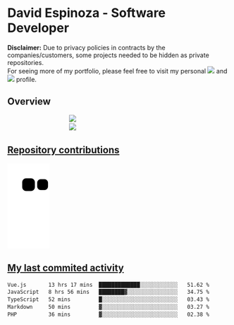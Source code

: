 # David Espinoza - Software Developer
<div id="links">
  <p>
    <strong>Disclaimer:</strong> Due to privacy policies in contracts by the companies/customers, some projects needed to be hidden as private repositories. <br />
For seeing more of my portfolio, please feel free to visit my personal <a href="https://davidespinoza.dev" target="_blank"><img src="https://img.shields.io/badge/website-000000?style=for-the-badge&logo=About.me&logoColor=white" target="_blank"></a> and <a href="https://www.linkedin.com/in/despinozap" target="_blank"><img src="https://img.shields.io/badge/LinkedIn-0077B5?style=for-the-badge&logo=linkedin&logoColor=white" target="_blank"></a> profile.
  </p>
</div>

## Overview

<div id="stats">
  <a href="https://github.com/despinozap">
  <img height="180em" style="margin: 0em 10em;" src="https://github-readme-stats.vercel.app/api?username=despinozap&show_icons=true&include_all_commits=true&count_private=true&theme=default"/>
  <img height="180em" style="margin: 0em 10em;" src="https://github-readme-stats.vercel.app/api/top-langs/?username=despinozap&layout=compact&langs_count=7&theme=default"/>
</div>
 
## Repository contributions
<div id="snake"> 

  ![Snake animation](https://github.com/despinozap/despinozap/blob/output/github-contribution-grid-snake.svg)
</div>

## My last commited activity
<!--START_SECTION:waka-->

```txt
Vue.js       13 hrs 17 mins  █████████████░░░░░░░░░░░░   51.62 %
JavaScript   8 hrs 56 mins   ████████▓░░░░░░░░░░░░░░░░   34.75 %
TypeScript   52 mins         █░░░░░░░░░░░░░░░░░░░░░░░░   03.43 %
Markdown     50 mins         ▓░░░░░░░░░░░░░░░░░░░░░░░░   03.27 %
PHP          36 mins         ▓░░░░░░░░░░░░░░░░░░░░░░░░   02.38 %
```

<!--END_SECTION:waka-->

